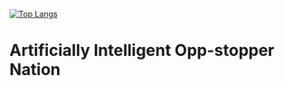 [![Top Langs](https://github-readme-stats.vercel.app/api/top-langs/?username=Sk1-z&theme=dark&layout=compact)](https://github.com/anuraghazra/github-readme-stats)
# Artificially Intelligent Opp-stopper Nation
